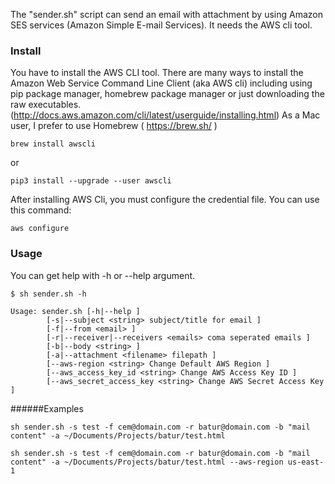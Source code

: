 The "sender.sh" script can send an email with attachment by using Amazon SES services (Amazon Simple E-mail Services). It needs the AWS cli tool.

### Install

You have to install the AWS CLI tool.
There are many ways to install the Amazon Web Service Command Line Client (aka AWS cli) including using pip package manager, homebrew package manager or just downloading the raw executables.(http://docs.aws.amazon.com/cli/latest/userguide/installing.html)
As a Mac user, I prefer to use Homebrew ( https://brew.sh/ )

```
brew install awscli
```
or 
```
pip3 install --upgrade --user awscli
```

After installing AWS Cli, you must configure the credential file. You can use this command:

```
aws configure
```
### Usage

You can get help with -h or --help argument.

```
$ sh sender.sh -h

Usage: sender.sh [-h|--help ]
        [-s|--subject <string> subject/title for email ]
        [-f|--from <email> ]
        [-r|--receiver|--receivers <emails> coma seperated emails ]
        [-b|--body <string> ]
        [-a|--attachment <filename> filepath ]
        [--aws-region <string> Change Default AWS Region ]
        [--aws_access_key_id <string> Change AWS Access Key ID ]
        [--aws_secret_access_key <string> Change AWS Secret Access Key ]
```

######Examples

```
sh sender.sh -s test -f cem@domain.com -r batur@domain.com -b "mail content" -a ~/Documents/Projects/batur/test.html 
```

```
sh sender.sh -s test -f cem@domain.com -r batur@domain.com -b "mail content" -a ~/Documents/Projects/batur/test.html --aws-region us-east-1
```
